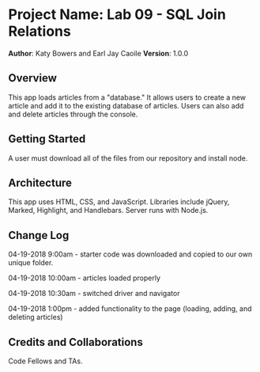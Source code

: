 # Project Name: Lab 09 - SQL Join Relations

**Author**: Katy Bowers and Earl Jay Caoile
**Version**: 1.0.0 

## Overview
This app loads articles from a "database." It allows users to create a new article and add it to the existing database of articles. Users can also add and delete articles through the console.

## Getting Started
A user must download all of the files from our repository and install node.

## Architecture
This app uses HTML, CSS, and JavaScript. Libraries include jQuery, Marked, Highlight, and Handlebars. Server runs with Node.js.

## Change Log
04-19-2018 9:00am - starter code was downloaded and copied to our own unique folder.

04-19-2018 10:00am - articles loaded properly

04-19-2018 10:30am - switched driver and navigator

04-19-2018 1:00pm - added functionality to the page (loading, adding, and deleting articles)

## Credits and Collaborations
Code Fellows and TAs.